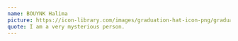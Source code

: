 ```yaml
---
name: BOUYNK Halima
picture: https://icon-library.com/images/graduation-hat-icon-png/graduation-hat-icon-png-29.jpg
quote: I am a very mysterious person.
---
```

